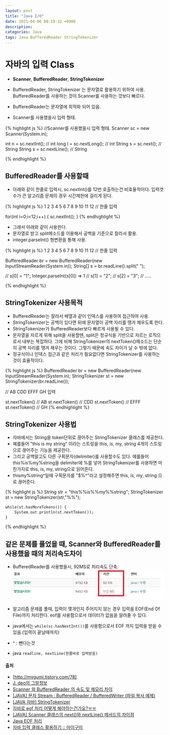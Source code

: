 ```yaml
---
layout: post
title: "Java I/O"
date: 2021-04-06 00:19:32 +0900
description:
categories: Java
tags: Java BufferedReader StringTokenizer
---
```


# 자바의 입력 Class

- **Scanner**, **BufferedReader**, **StringTokenizer**
- BufferedReader, StringTokenizer 는 문자열로 활용하기 위하여 사용. BufferedReader를 사용하는 것이 Scanner를 사용하는 것보다 빠르다.
- BufferedReader는 문자열에 최적화 되어 있음.

- Scanner를 사용했을시 입력 형태.

{% highlight js %}
//Scanner를 사용했을시 입력 형태.
Scanner sc = new Scanner(System.in);

int n = sc.nextInt(); // int
long l = sc.nextLong(); // int
String s = sc.next(); // String
String s = sc.nextLine(); // String

{% endhighlight %}

## BufferedReader를 사용할때

- 아래와 같이 한줄로 입력시, sc.nextInt()를 12번 호출하는건 비효율적이다. 입력갯수가 큰 알고리즘 문제의 경우 시간제한에 걸리게 된다.

{% highlight js %}
1 2 3 4 5 6 7 8 9 10 11 12 // 한줄 입력

for(int i=0;i<12;i++) {
sc.nextInt();
}
{% endhighlight %}

- 그래서 아래와 같이 사용한다.
- 문자열로 받고 split메소드를 이용해서 공백을 기준으로 잘라서 활용.
- integer.parseInt() 형변환을 통해 사용.

{% highlight js %}
1 2 3 4 5 6 7 8 9 10 11 12 // 한줄 입력

BufferedReader br = new BufferedReader(new InputStreamReader(System.in));
String[] s = br.readLine().split(" ");

// s[0] = "1"; Integer.parseInt(s[0]) => 1
// s[1] = "2";
// s[2] = "3";
// .....

{% endhighlight %}

## StringTokenizer 사용목적

- BufferedReader는 잘라서 배열과 같이 인덱스를 사용하여 접근하여 사용.
- StringTokenizer는 공백이 있다면 뒤에 문자열이 공백 자리를 땡겨 채우도록 한다.
- StringTokenizer가 BufferedReader보다 빠르게 사용될 수 있다.
- 문자열을 자르게 위해 split을 사용할땐, split은 정규식을 기반으로 자르는 로직으로서 내부는 복잡하다. 그에 비해 StringTokenizer의 nextToken()메소드는 단순히 공백 자리를 땡겨 채우는 것이다. 그렇기 때문에 속도 차이가 날 수 밖에 없다.
- 정규식이나 인덱스 접근과 같은 처리가 필요없다면 StringTokenizer를 사용하는 것이 효율적이다.

{% highlight js %}
BufferedReader br = new BufferedReader(new InputStreamReader(System.in);
StringTokenizer st = new StringTokenizer(br.readLine());

// AB CDD EFFF GH 입력

st.nextToken() // AB
st.nextToken() // CDD
st.nextToken() // EFFF
st.nextToken() // GH
{% endhighlight %}

## StringTokenizer 사용법

- 자바에서는 String을 token단위로 끊어주는 StringTokenizer 클래스를 제공한다.
- 예를들어 "this is my string" 이라는 스트링을 this, is, my, string 4개의 스트링으로 끊어주는 기능을 제공한다.
- 그리고 공백말고도 다른 구획문자(delimiter)를 사용할수도 있다. 예를들어 this%is%my%string을 delimiter에 %를 넣어 StringTokenizer를 사용하면 마찬가지로 this, is, my, string으로 읽어준다.
- this$%^is$my%string^일때 구획문자를 "$%^"라고 설정해주면 this, is, my, string 으로 끊어준다.

{% highlight js %}
String str = "this%%is%%my%%string";
StringTokenizer st = new StringTokenizer(str,"%%");

    while(st.hasMoreTokens()) {
        System.out.println(st.nextToken());
    }

{% endhighlight %}

## 같은 문제를 풀었을 때, Scanner와 BufferedReader를 사용했을 때의 처리속도차이

- BufferedReader를 사용했을시, 92MS로 처리속도 단축.
  ![이미지](/post_assets/2018-04-08/algoInput.jpg)

- 알고리즘 문제를 풀때, 입력이 몇개인지 주어지지 않는 경우 입력을 EOF(End Of File)까지 처리한다. eof를 사용함으로서 데이터가 없음을 알려줄 수 있다.
- java에서는 `while(sc.hasNextInt())`를 사용함으로서 EOF 까지 입력을 받을 수 있음.(입력이 끝날때까지)
- ^ : 뺀다는것
- java `readline, nextLine(한줄바로 입력받음)`

#### 출처

- [http://mygumi.tistory.com/78]
- [J. deo의 그알정보](http://arer.tistory.com/48)
- [Scanner 와 BufferedReader 의 속도 및 메모리 차이](https://m.blog.naver.com/PostView.nhn?blogId=mycho&logNo=220845741136&categoryNo=0&proxyReferer=&proxyReferer=https%3A%2F%2Fwww.google.co.kr%2F)
- [[JAVA] 문자 Stream : BufferedReader / BufferedWriter (파일 복사 예제)](http://hyeonstorage.tistory.com/249)
- [[JAVA 자바] StringTokenizer](http://arer.tistory.com/48)
- [자바로 eof 처리 어떻게 해야하는건가요?ㅠㅠ](https://www.acmicpc.net/board/view/6682)
- [[JAVA] Scanner 클래스의 next()와 nextLine() 메서드의 차이점](http://sexy.pe.kr/tc/496)
- [Java EOF 처리](http://mygumi.tistory.com/236)
- [자바 입력 클래스 활용하기 :: 마이구미](http://mygumi.tistory.com/78)
